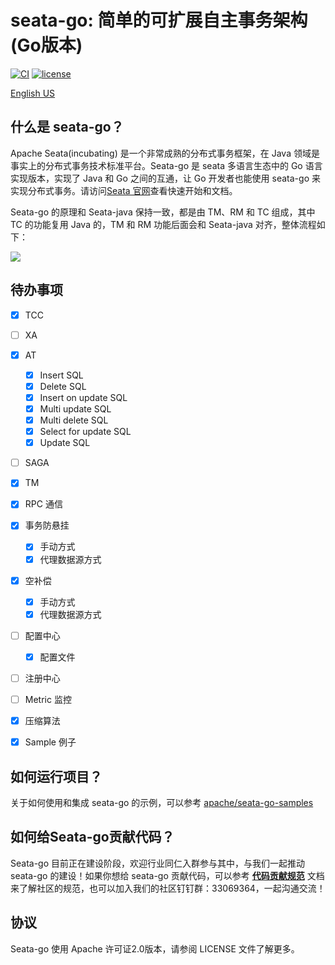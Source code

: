
# seata-go: 简单的可扩展自主事务架构(Go版本)

[![CI](https://github.com/apache/incubator-seata-go/actions/workflows/license.yml/badge.svg)](https://github.com/apache/incubator-seata-go/actions/workflows/license.yml)
[![license](https://img.shields.io/github/license/apache/incubator-seata-go.svg)](https://www.apache.org/licenses/LICENSE-2.0.html)

[English US](./README.md)

## 什么是 seata-go？

Apache Seata(incubating) 是一个非常成熟的分布式事务框架，在 Java 领域是事实上的分布式事务技术标准平台。Seata-go 是 seata 多语言生态中的 Go 语言实现版本，实现了 Java 和 Go 之间的互通，让 Go 开发者也能使用 seata-go 来实现分布式事务。请访问[Seata 官网](https://seata.apache.org/zh-cn/)查看快速开始和文档。

Seata-go 的原理和 Seata-java 保持一致，都是由 TM、RM 和 TC 组成，其中 TC 的功能复用 Java 的，TM 和 RM 功能后面会和 Seata-java 对齐，整体流程如下：

![](https://user-images.githubusercontent.com/68344696/145942191-7a2d469f-94c8-4cd2-8c7e-46ad75683636.png)

## 待办事项

- [x] TCC
- [ ] XA
- [x] AT
  - [x] Insert SQL
  - [x] Delete SQL
  - [x] Insert on update SQL
  - [x] Multi update SQL
  - [x] Multi delete SQL
  - [x] Select for update SQL
  - [x] Update SQL
- [ ] SAGA
- [x] TM
- [x] RPC 通信
- [x] 事务防悬挂
  - [x] 手动方式
  - [x] 代理数据源方式
- [x] 空补偿
  - [x] 手动方式
  - [x] 代理数据源方式
- [ ] 配置中心
  - [x] 配置文件
- [ ] 注册中心
- [ ] Metric 监控
- [x] 压缩算法
- [x] Sample 例子


## 如何运行项目？

关于如何使用和集成 seata-go 的示例，可以参考 [apache/seata-go-samples](https://github.com/apache/seata-go-samples)


## 如何给Seata-go贡献代码？

Seata-go 目前正在建设阶段，欢迎行业同仁入群参与其中，与我们一起推动 seata-go 的建设！如果你想给 seata-go 贡献代码，可以参考 **[代码贡献规范](./CONTRIBUTING.md)** 文档来了解社区的规范，也可以加入我们的社区钉钉群：33069364，一起沟通交流！

## 协议

Seata-go 使用 Apache 许可证2.0版本，请参阅 LICENSE 文件了解更多。
